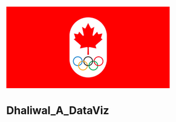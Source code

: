 ![Olympic medals record of Canada in icehockey!](images/canada.gif "the poster")

# Dhaliwal_A_DataViz

